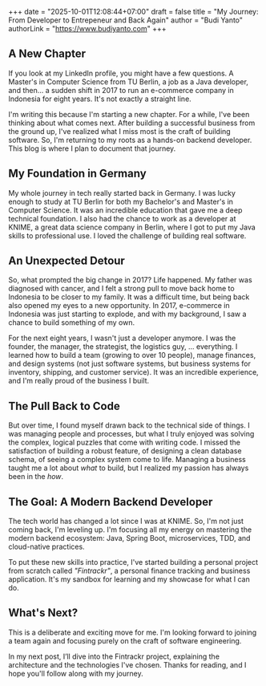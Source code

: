 +++
date = "2025-10-01T12:08:44+07:00"
draft = false
title = "My Journey: From Developer to Entrepeneur and Back Again"
author = "Budi Yanto"
authorLink = "https://www.budiyanto.com"
+++

## A New Chapter
If you look at my LinkedIn profile, you might have a few questions. A Master's in Computer Science from TU Berlin, a job as a Java developer, and then... a sudden shift in 2017 to run an e-commerce company in Indonesia for eight years. It's not exactly a straight line.

I'm writing this because I'm starting a new chapter. For a while, I've been thinking about what comes next. After building a successful business from the ground up, I've realized what I miss most is the craft of building software. So, I'm returning to my roots as a hands-on backend developer. This blog is where I plan to document that journey.

## My Foundation in Germany
My whole journey in tech really started back in Germany. I was lucky enough to study at TU Berlin for both my Bachelor's and Master's in Computer Science. It was an incredible education that gave me a deep technical foundation. I also had the chance to work as a developer at KNIME, a great data science company in Berlin, where I got to put my Java skills to professional use. I loved the challenge of building real software.

## An Unexpected Detour
So, what prompted the big change in 2017? Life happened. My father was diagnosed with cancer, and I felt a strong pull to move back home to Indonesia to be closer to my family. It was a difficult time, but being back also opened my eyes to a new opportunity. In 2017, e-commerce in Indonesia was just starting to explode, and with my background, I saw a chance to build something of my own.

For the next eight years, I wasn't just a developer anymore. I was the founder, the manager, the strategist, the logistics guy, ... everything. I learned how to build a team (growing to over 10 people), manage finances, and design systems (not just software systems, but business systems for inventory, shipping, and customer service). It was an incredible experience, and I'm really proud of the business I built.

## The Pull Back to Code
But over time, I found myself drawn back to the technical side of things. I was managing people and processes, but what I truly enjoyed was solving the complex, logical puzzles that come with writing code. I missed the satisfaction of building a robust feature, of designing a clean database schema, of seeing a complex system come to life. Managing a business taught me a lot about *what* to build, but I realized my passion has always been in the *how*.

## The Goal: A Modern Backend Developer
The tech world has changed a lot since I was at KNIME. So, I'm not just coming back, I'm leveling up. I'm focusing all my energy on mastering the modern backend ecosystem: Java, Spring Boot, microservices, TDD, and cloud-native practices.

To put these new skills into practice, I've started building a personal project from scratch called *"Fintrackr"*, a personal finance tracking and business application. It's my sandbox for learning and my showcase for what I can do.

## What's Next?
This is a deliberate and exciting move for me. I'm looking forward to joining a team again and focusing purely on the craft of software engineering.

In my next post, I’ll dive into the Fintrackr project, explaining the architecture and the technologies I've chosen. Thanks for reading, and I hope you'll follow along with my journey.